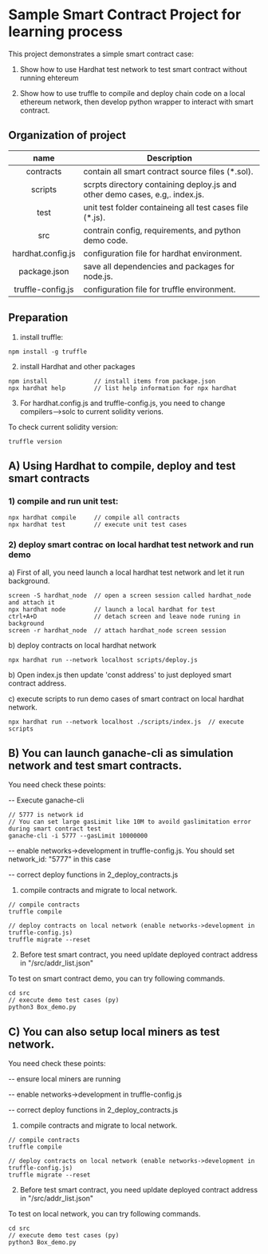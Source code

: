 # Sample Smart Contract Project for learning process

This project demonstrates a simple smart contract case:
1) Show how to use Hardhat test network to test smart contract without running ehtereum

2) Show how to use truffle to compile and deploy chain code on a local ethereum network, then develop python wrapper to interact with smart contract.


## Organization of project
|   name   | Description |
|:----------:|-------------|
| contracts | contain all smart contract source files (*.sol). |ß
| scripts | scrpts directory containing deploy.js and other demo cases, e.g,. index.js. |
| test | unit test folder containeing all test cases file (*.js). |
| src | contrain config, requirements, and python demo code. |
| hardhat.config.js | configuration file for hardhat environment. |
| package.json | save all dependencies and packages for node.js. |
| truffle-config.js | configuration file for truffle environment. |


## Preparation
1) install truffle:
```shell
npm install -g truffle
```

2) install Hardhat and other packages
```shell
npm install				// install items from package.json
npx hardhat help		// list help information for npx hardhat	
```

3) For hardhat.config.js and truffle-config.js, you need to change compilers-->solc to current solidity verions. 

To check current solidity version:
```shell
truffle version
```

## A) Using Hardhat to compile, deploy and test smart contracts
### 1) compile and run unit test:
```shell
npx hardhat compile		// compile all contracts
npx hardhat test		// execute unit test cases
```

### 2) deploy smart contrac on local hardhat test network and run demo
a) First of all, you need launch a local hardhat test network and let it run background.

```shell
screen -S hardhat_node  // open a screen session called hardhat_node and attach it
npx hardhat node        // launch a local hardhat for test
ctrl+A+D 				// detach screen and leave node runing in background
screen -r hardhat_node  // attach hardhat_node screen session
```

b) deploy contracts on local hardhat network
```shell
npx hardhat run --network localhost scripts/deploy.js
```

b) Open index.js then update 'const address' to just deployed smart contract address.

c) execute scripts to run demo cases of smart contract on local hardhat network.
```shell
npx hardhat run --network localhost ./scripts/index.js	// execute scripts
```

## B) You can launch ganache-cli as simulation network and test smart contracts.

You need check these points:

-- Execute ganache-cli
```shell
// 5777 is network id
// You can set large gasLimit like 10M to avoild gaslimitation error during smart contract test
ganache-cli -i 5777 --gasLimit 10000000
````

-- enable networks->development in truffle-config.js. You should set network_id: "5777" in this case

-- correct deploy functions in 2_deploy_contracts.js

1) compile contracts and migrate to local network.
```shell
// compile contracts
truffle compile	

// deploy contracts on local network (enable networks->development in truffle-config.js)
truffle migrate --reset
````

2) Before test smart contract, you need upldate deployed contract address in "/src/addr_list.json"

To test on smart contract demo, you can try following commands.
```shell
cd src
// execute demo test cases (py)
python3 Box_demo.py
````

## C) You can also setup local miners as test network.

You need check these points:

-- ensure local miners are running

-- enable networks->development in truffle-config.js 

-- correct deploy functions in 2_deploy_contracts.js

1) compile contracts and migrate to local network.
```shell
// compile contracts
truffle compile	

// deploy contracts on local network (enable networks->development in truffle-config.js)
truffle migrate --reset
````

2) Before test smart contract, you need upldate deployed contract address in "/src/addr_list.json"

To test on local network, you can try following commands.
```shell
cd src
// execute demo test cases (py)
python3 Box_demo.py
````